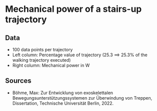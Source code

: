# Mechanical power of a stairs-up trajectory

## Data
* 100 data points per trajectory
* Left column: Percentage value of trajectory (25.3 ==> 25.3% of the walking trajectory executed)
* Right column: Mechanical power in W

## Sources 
* Böhme, Max: Zur Entwicklung von exoskelettalen Bewegungsunterstützungssystemen zur Überwindung von Treppen, Dissertation, Technische Universität Berlin, 2022.
